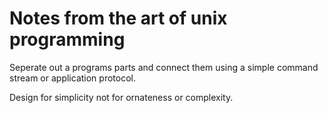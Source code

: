Notes from the art of unix programming 
===============================================================================

Seperate out a programs parts and connect them using a simple command stream or
application protocol.

Design for simplicity not for ornateness or complexity. 

 
